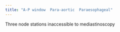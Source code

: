 ```yaml
---
title: "A-P window  Para-aortic  Paraesophageal"
---
```

Three node stations inaccessible to mediastinoscopy

